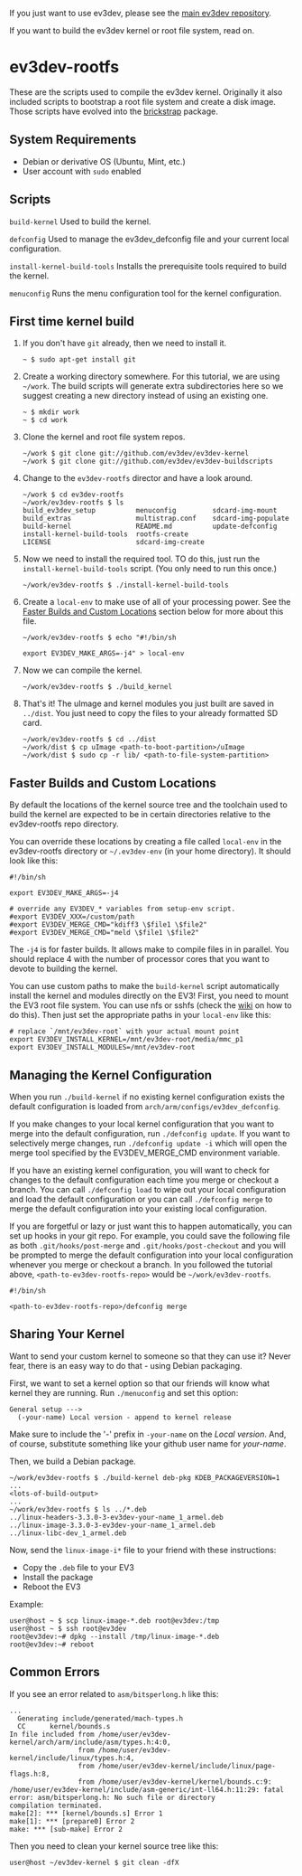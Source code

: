 If you just want to use ev3dev, please see the [main ev3dev repository][1].

If you want to build the ev3dev kernel or root file system, read on.

ev3dev-rootfs
=============

These are the scripts used to compile the ev3dev kernel. Originally it also
included scripts to bootstrap a root file system and create a disk image.
Those scripts have evolved into the [brickstrap][2] package.


System Requirements
-------------------
* Debian or derivative OS (Ubuntu, Mint, etc.)
* User account with ```sudo``` enabled

Scripts
-------

`build-kernel`               Used to build the kernel.

`defconfig`                  Used to manage the ev3dev_defconfig file and
                             your current local configuration.

`install-kernel-build-tools` Installs the prerequisite tools required
                             to build the kernel.

`menuconfig`                 Runs the menu configuration tool for the
                             kernel configuration.


First time kernel build
-----------------------

1.  If you don't have `git` already, then we need to install it.

        ~ $ sudo apt-get install git

2.  Create a working directory somewhere. For this tutorial, we are using
    `~/work`. The build scripts will generate extra subdirectories here
    so we suggest creating a new directory instead of using an existing one.

        ~ $ mkdir work
        ~ $ cd work

3.  Clone the kernel and root file system repos.

        ~/work $ git clone git://github.com/ev3dev/ev3dev-kernel
        ~/work $ git clone git://github.com/ev3dev/ev3dev-buildscripts

4.  Change to the `ev3dev-rootfs` director and have a look around.

        ~/work $ cd ev3dev-rootfs
        ~/work/ev3dev-rootfs $ ls
        build_ev3dev_setup          menuconfig         sdcard-img-mount
        build_extras                multistrap.conf    sdcard-img-populate
        build-kernel                README.md          update-defconfig
        install-kernel-build-tools  rootfs-create
        LICENSE                     sdcard-img-create


5.  Now we need to install the required tool. TO do this, just run the
    `install-kernel-build-tools` script. (You only need to run this once.)

        ~/work/ev3dev-rootfs $ ./install-kernel-build-tools

6.  Create a `local-env` to make use of all of your processing power. See the
    [Faster Builds and Custom Locations](#faster-builds-and-custom-locations)
    section below for more about this file.

        ~/work/ev3dev-rootfs $ echo "#!/bin/sh
        
        export EV3DEV_MAKE_ARGS=-j4" > local-env

7.  Now we can compile the kernel.

        ~/work/ev3dev-rootfs $ ./build_kernel

8.  That's it! The uImage and kernel modules you just built are saved in
    `../dist`. You just need to copy the files to your
    already formatted SD card.

        ~/work/ev3dev-rootfs $ cd ../dist
        ~/work/dist $ cp uImage <path-to-boot-partition>/uImage
        ~/work/dist $ sudo cp -r lib/ <path-to-file-system-partition>


Faster Builds and Custom Locations
----------------------------------

By default the locations of the kernel source tree and the toolchain used
to build the kernel are expected to be in certain directories relative to
the ev3dev-rootfs repo directory.

You can override these locations by creating a file called `local-env`
in the ev3dev-rootfs directory or `~/.ev3dev-env` (in your home directory).
It should look like this:

    #!/bin/sh
    
    export EV3DEV_MAKE_ARGS=-j4
    
    # override any EV3DEV_* variables from setup-env script.
    #export EV3DEV_XXX=/custom/path
    #export EV3DEV_MERGE_CMD="kdiff3 \$file1 \$file2"
    #export EV3DEV_MERGE_CMD="meld \$file1 \$file2"

The `-j4` is for faster builds. It allows make to compile files in
in parallel. You should replace 4 with the number of processor cores that
you want to devote to building the kernel.

You can use custom paths to make the `build-kernel` script automatically
install the kernel and modules directly on the EV3! First, you need to
mount the EV3 root file system. You can use nfs or sshfs (check the
[wiki][3] on how to do this). Then just set the appropriate paths in your
`local-env` like this:

    # replace `/mnt/ev3dev-root` with your actual mount point
    export EV3DEV_INSTALL_KERNEL=/mnt/ev3dev-root/media/mmc_p1
    export EV3DEV_INSTALL_MODULES=/mnt/ev3dev-root


Managing the Kernel Configuration
---------------------------------

When you run `./build-kernel` if no existing kernel configuration exists
the default configuration is loaded from `arch/arm/configs/ev3dev_defconfig`.

If you make changes to your local kernel configuration that you want to merge
into the default configuration, run `./defconfig update`. If you want to
selectively merge changes, run `./defconfig update -i` which will open the
merge tool specified by the EV3DEV_MERGE_CMD environment variable.

If you have an existing kernel configuration, you will want to check for changes
to the default configuration each time you merge or checkout a branch. You can
call `./defconfig load` to wipe out your local configuration and load the
default configuration or you can call `./defconfig merge` to merge the
default configuration into your existing local configuration.

If you are forgetful or lazy or just want this to happen automatically, you can
set up hooks in your git repo. For example, you could save the following file as
both `.git/hooks/post-merge` and `.git/hooks/post-checkout` and you will
be prompted to merge the default configuration into your local configuration
whenever you merge or checkout a branch. In you followed the tutorial above,
`<path-to-ev3dev-rootfs-repo>` would be `~/work/ev3dev-rootfs`.

    #!/bin/sh
    
    <path-to-ev3dev-rootfs-repo>/defconfig merge


Sharing Your Kernel
-------------------

Want to send your custom kernel to someone so that they can use it? Never fear,
there is an easy way to do that - using Debian packaging.

First, we want to set a kernel option so that our friends will know what kernel
they are running. Run `./menuconfig` and set this option:

    General setup --->
      (-your-name) Local version - append to kernel release

Make sure to include the '-' prefix in `-your-name` on the _Local version_.
And, of course, substitute something like your github user name for _your-name_.

Then, we build a Debian package.

    ~/work/ev3dev-rootfs $ ./build-kernel deb-pkg KDEB_PACKAGEVERSION=1
    ...
    <lots-of-build-output>
    ...
    ~/work/ev3dev-rootfs $ ls ../*.deb
    ../linux-headers-3.3.0-3-ev3dev-your-name_1_armel.deb
    ../linux-image-3.3.0-3-ev3dev-your-name_1_armel.deb
    ../linux-libc-dev_1_armel.deb

Now, send the `linux-image-i*` file to your friend with these instructions:

* Copy the `.deb` file to your EV3
* Install the package
* Reboot the EV3

Example:

    user@host ~ $ scp linux-image-*.deb root@ev3dev:/tmp
    user@host ~ $ ssh root@ev3dev
    root@ev3dev:~# dpkg --install /tmp/linux-image-*.deb
    root@ev3dev:~# reboot

Common Errors
-------------

If you see an error related to `asm/bitsperlong.h` like this:

    ...
      Generating include/generated/mach-types.h
      CC      kernel/bounds.s
    In file included from /home/user/ev3dev-kernel/arch/arm/include/asm/types.h:4:0,
                     from /home/user/ev3dev-kernel/include/linux/types.h:4,
                     from /home/user/ev3dev-kernel/include/linux/page-flags.h:8,
                     from /home/user/ev3dev-kernel/kernel/bounds.c:9:
    /home/user/ev3dev-kernel/include/asm-generic/int-ll64.h:11:29: fatal error: asm/bitsperlong.h: No such file or directory
    compilation terminated.
    make[2]: *** [kernel/bounds.s] Error 1
    make[1]: *** [prepare0] Error 2
    make: *** [sub-make] Error 2

Then you need to clean your kernel source tree like this:

    user@host ~/ev3dev-kernel $ git clean -dfX


[1]: https://github.com/mindboards/ev3dev
[2]: https://github.com/ev3dev/brickstrap
[3]: https://github.com/mindboards/ev3dev/wiki
